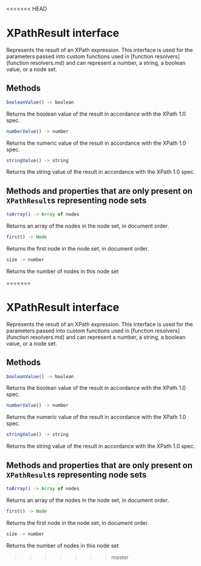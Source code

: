 <<<<<<< HEAD
# XPathResult interface

Represents the result of an XPath expression. This interface is used for the parameters passed into custom functions 
used in [function resolvers](function resolvers.md) and can represent a number, a string, a boolean value, or a node set.

## Methods

```js
booleanValue() -> boolean
```

Returns the boolean value of the result in accordance with the XPath 1.0 spec.

```js
numberValue() -> number
```

Returns the numeric value of the result in accordance with the XPath 1.0 spec.

```js
stringValue() -> string
```

Returns the string value of the result in accordance with the XPath 1.0 spec.

## Methods and properties that are only present on `XPathResult`s representing node sets

```js
toArray() -> Array of nodes
```

Returns an array of the nodes in the node set, in document order.

```js
first() -> Node
```

Returns the first node in the node set, in document order.

```js
size -> number
```

Returns the number of nodes in this node set



=======
# XPathResult interface

Represents the result of an XPath expression. This interface is used for the parameters passed into custom functions 
used in [function resolvers](function resolvers.md) and can represent a number, a string, a boolean value, or a node set.

## Methods

```js
booleanValue() -> boolean
```

Returns the boolean value of the result in accordance with the XPath 1.0 spec.

```js
numberValue() -> number
```

Returns the numeric value of the result in accordance with the XPath 1.0 spec.

```js
stringValue() -> string
```

Returns the string value of the result in accordance with the XPath 1.0 spec.

## Methods and properties that are only present on `XPathResult`s representing node sets

```js
toArray() -> Array of nodes
```

Returns an array of the nodes in the node set, in document order.

```js
first() -> Node
```

Returns the first node in the node set, in document order.

```js
size -> number
```

Returns the number of nodes in this node set



>>>>>>> master

